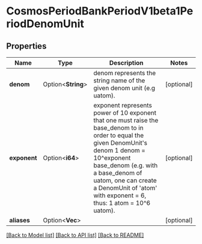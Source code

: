 # CosmosPeriodBankPeriodV1beta1PeriodDenomUnit

## Properties

Name | Type | Description | Notes
------------ | ------------- | ------------- | -------------
**denom** | Option<**String**> | denom represents the string name of the given denom unit (e.g uatom). | [optional]
**exponent** | Option<**i64**> | exponent represents power of 10 exponent that one must raise the base_denom to in order to equal the given DenomUnit's denom 1 denom = 10^exponent base_denom (e.g. with a base_denom of uatom, one can create a DenomUnit of 'atom' with exponent = 6, thus: 1 atom = 10^6 uatom). | [optional]
**aliases** | Option<**Vec<String>**> |  | [optional]

[[Back to Model list]](../README.md#documentation-for-models) [[Back to API list]](../README.md#documentation-for-api-endpoints) [[Back to README]](../README.md)


